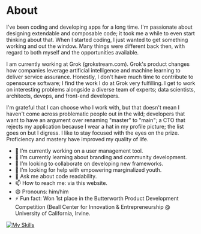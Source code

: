 # About

I've been coding and developing apps for a long time. I'm passionate about designing extendable and composable code; it took me a while to even start thinking about that. When I started coding, I just wanted to get something working and out the window. Many things were different back then, with regard to both myself and the opportunities available.

I am currently working at Grok (grokstream.com). Grok's product changes how companies leverage artificial intelligence and machine learning to deliver service assurance. Honestly, I don't have much time to contribute to opensource software; I find the work I do at Grok very fulfilling. I get to work on interesting problems alongside a diverse team of experts; data scientists, architects, devops, and front-end developers.

I'm grateful that I can choose who I work with, but that doesn't mean I haven't come across problematic people out in the wild; developers that want to have an argument over renaming "master" to "main"; a CTO that rejects my application because I wear a hat in my profile picture; the list goes on but I digress. I like to stay focused with the eyes on the prize. Proficiency and mastery have improved my quality of life.


- 🔭 I’m currently working on a user management tool.
- 🌱 I’m currently learning about branding and community development.
- 👯 I’m looking to collaborate on developing new frameworks.
- 🤔 I’m looking for help with empowering marginalized youth.
- 💬 Ask me about code readability.
- 📫 How to reach me: via this website.
- 😄 Pronouns: him/him
- ⚡ Fun fact: Won 1st place in the Butterworth Product Development Competition (Beall Center for Innovation & Entrepreneurship @ University of California, Irvine.

[![My Skills](https://skillicons.dev/icons?i=python,django,flask,vim,git,nginx,ps,docker,ableton,azure,react,vue,sass,ts&perline=4)](https://skillicons.dev)

<!--
**cisko3000/cisko3000** is a ✨ _special_ ✨ repository because its `README.md` (this file) appears on your GitHub profile.

Here are some ideas to get you started:


-->
